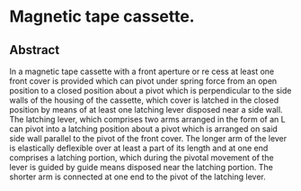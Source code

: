 # Magnetic tape cassette.

## Abstract
In a magnetic tape cassette with a front aperture or re cess at least one front cover is provided which can pivot under spring force from an open position to a closed position about a pivot which is perpendicular to the side walls of the housing of the cassette, which cover is latched in the closed position by means of at least one latching lever disposed near a side wall. The latching lever, which comprises two arms arranged in the form of an L can pivot into a latching position about a pivot which is arranged on said side wall parallel to the pivot of the front cover. The longer arm of the lever is elastically deflexible over at least a part of its length and at one end comprises a latching portion, which during the pivotal movement of the lever is guided by guide means disposed near the latching portion. The shorter arm is connected at one end to the pivot of the latching lever.